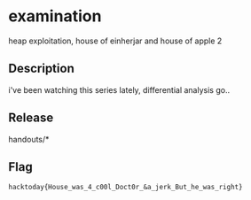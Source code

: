 # examination

heap exploitation, house of einherjar and house of apple 2

## Description
i've been watching this series lately, differential analysis go..

## Release

handouts/*

## Flag
`hacktoday{House_was_4_c00l_Doct0r_&a_jerk_But_he_was_right}`
